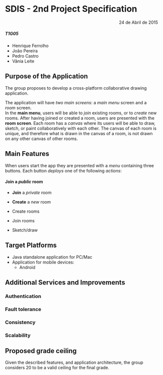 # SDIS - 2nd Project Specification

<p align="right">24 de Abril de 2015</p>


##### T1G05

- Henrique Ferrolho  
- João Pereira  
- Pedro Castro  
- Vânia Leite  


## Purpose of the Application

The group proposes to develop a cross-platform collaborative drawing application.

The application will have *two main screens*: a *main menu* screen and a *room* screen.  
In the **main menu**, users will be able to *join* existing rooms, or to *create* new rooms.
After having joined or created a room, users are presented with the **room screen**. Each room has a *canvas* where its users will be able to draw, sketch, or paint collaboratively with each other. The canvas of each room is unique, and therefore what is drawn in the canvas of a room, is not drawn on any other canvas of other rooms.


## Main Features

When users start the app they are presented with a *menu* containing three buttons. Each button *deploys* one of the following *actions*:

#### **Join** a *public* room
- **Join** a *private* room
- **Create** a *new* room

- Create rooms
- Join rooms
- Sketch/draw


## Target Platforms

- Java standalone application for PC/Mac
- Application for mobile devices:
  - Android


## Additional Services and Improvements

### Authentication

### Fault tolerance

### Consistency

### Scalability


## Proposed grade ceiling

Given the described features, and application architecture, the group considers 20 to be a valid ceiling for the final grade.
